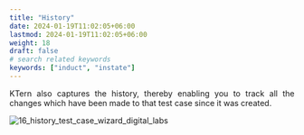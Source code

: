 ```yaml
---
title: "History"
date: 2024-01-19T11:02:05+06:00
lastmod: 2024-01-19T11:02:05+06:00
weight: 18
draft: false
# search related keywords
keywords: ["induct", "instate"]
---
```

<div style='text-align: justify;'>

KTern also captures the history, thereby enabling you to track all the changes which have been made to that test case since it was created.

![16_history_test_case_wizard_digital_labs](https://storage.googleapis.com/ktern-public-files/product-documentation/Digital%20Labs/16_history_test_case_wizard_digital_labs.png)

</div>